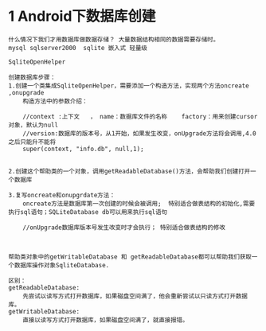# 1 Android下数据库创建 
	
	什么情况下我们才用数据库做数据存储？ 大量数据结构相同的数据需要存储时。
	mysql sqlserver2000  sqlite 嵌入式 轻量级

	SqliteOpenHelper

	创建数据库步骤：
	1.创建一个类集成SqliteOpenHelper，需要添加一个构造方法，实现两个方法oncreate ,onupgrade
		构造方法中的参数介绍：

		//context :上下文   ， name：数据库文件的名称    factory：用来创建cursor对象，默认为null 
		//version:数据库的版本号，从1开始，如果发生改变，onUpgrade方法将会调用,4.0之后只能升不能将
		super(context, "info.db", null,1);
		

	2.创建这个帮助类的一个对象，调用getReadableDatabase()方法，会帮助我们创建打开一个数据库

	3.复写oncreate和onupgrdate方法：
		oncreate方法是数据库第一次创建的时候会被调用;  特别适合做表结构的初始化,需要执行sql语句；SQLiteDatabase db可以用来执行sql语句
		
		//onUpgrade数据库版本号发生改变时才会执行； 特别适合做表结构的修改



	帮助类对象中的getWritableDatabase 和 getReadableDatabase都可以帮助我们获取一个数据库操作对象SqliteDatabase.

	区别：
	getReadableDatabase:
		先尝试以读写方式打开数据库，如果磁盘空间满了，他会重新尝试以只读方式打开数据库。
	getWritableDatabase:
		直接以读写方式打开数据库，如果磁盘空间满了，就直接报错。

